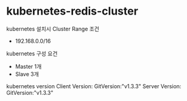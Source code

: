 # kubernetes-redis-cluster
kubernetes 설치시 Cluster Range 조건
- 192.168.0.0/16

kubernetes 구성 요건
- Master 1개
- Slave 3개

kubernetes version
Client Version: GitVersion:"v1.3.3"
Server Version: GitVersion:"v1.3.3"

